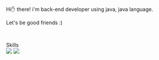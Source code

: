 Hi✋ there! i'm back-end developer using java, java language. <p>
Let's be good friends :) 

<br> 
<p align="left">
  Skills   <br>
  <img src="https://img.shields.io/badge/Ruby-CC342D?logo=Ruby"/>
  <img src="https://img.shields.io/badge/Java-007396?style=flat&logo=OpenJDK&logoColor=white"/>
</p>


